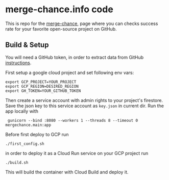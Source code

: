 # merge-chance.info code
This is repo for the [merge-chance](https://merge-chance.info), page where you can checks success rate for your favorite open-source project on GitHub.

## Build & Setup

You will need a GitHub token, in order to extract data from GitHub [instructions](https://docs.github.com/en/free-pro-team@latest/github/authenticating-to-github/creating-a-personal-access-token).

First setup a google cloud project and set following env vars:
```shell
export GCP_PROJECT=YOUR_PROJECT
export GCP_REGION=DESIRED_REGION
export GH_TOKEN=YOUR_GITHUB_TOKEN
```
Then create a service account with admin rights to your project's firestore. Save the json key to this service account as `key.json` in current dir.
Run the app locally with 
```shell
 gunicorn --bind :8080 --workers 1 --threads 8 --timeout 0 mergechance.main:app
```
Before first deploy to GCP run
```shell
./first_config.sh
```
in order to deploy it as a Cloud Run service on your GCP project run 
```shell
./build.sh
```
This will build the container with Cloud Build and deploy it.
